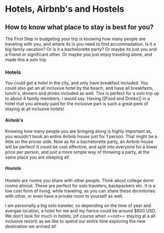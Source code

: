 # Hotels, Airbnb's and Hostels

## How to know what place to stay is best for you?

The First Step in budgeting your trip is knowing how many people are traveling with you, and where its is you need to find accommadation. Is it a big family vacation? Or is it a bachelorette party? Or maybe its just you and a friend or significant other. Or maybe you just enjoy traveling alone, and made this a solo trip. 

### Hotels

You could get a hotel in the city, and only have breakfast included. You could also get an all inclusive hotel by the beach, and have all breakfasts, lunch's, dinners and drinks included as well. This is perfect for a solo trip up to about 4 family members, I would say. Having [[Food and Drinks]] in a hotel that you already paid for the inclusive part is such a great perk of staying at all inclusive hotels!

#### Airbnb's

Knowing how many people you are bringing along is highly important as, you wouldn't book an entire Airbnb house just for 1 person. That might be a little on the pricier side. Now as for a  bachelorette party, an Airbnb house will be perfect! It could be cost effective, and split into everyone for a lower price per person, and just a more simple way of throwing a party, at the same place you are sleeping at!

##### Hostels

Hostels are rooms you share with other people. Think about college dorm rooms almost. These are perfect for solo travelers, backpackers etc. It is a low cost form of living, while traveling, as you can share these dormitories with other, or even have a private room to yourself as well. 

I am personally a big solo traveler, so depending on the time of year and avergae location, a hotel for me and my fiance could be around $600 USD. We don't look for much in hotels, (of course when ==not== staying at a all inclusive resort) as we like to spend our entire time exploring the new destination we arrived at! 


